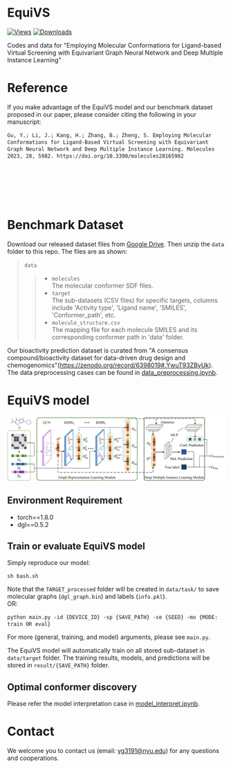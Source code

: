 # EquiVS
[![Views](https://img.shields.io/github/search/gu-yaowen/EquiVS/goto.svg)](https://github.com/gu-yaowen/EquiVS)
[![Downloads](https://img.shields.io/github/downloads/gu-yaowen/EquiVS/total.svg)](https://github.com/gu-yaowen/EquiVS/releases)

Codes and data for "Employing Molecular Conformations for Ligand-based Virtual Screening with Equivariant Graph Neural Network and Deep Multiple Instance Learning"

# Reference
If you make advantage of the EquiVS model and our benchmark dataset proposed in our paper, please consider citing the following in your manuscript:

```
Gu, Y.; Li, J.; Kang, H.; Zhang, B.; Zheng, S. Employing Molecular Conformations for Ligand-Based Virtual Screening with Equivariant Graph Neural Network and Deep Multiple Instance Learning. Molecules 2023, 28, 5982. https://doi.org/10.3390/molecules28165982
        
        
        
        
        
        
```

# Benchmark Dataset
Download our released dataset files from [Google Drive](https://drive.google.com/file/d/1mGNzxDVeczQzsxTPxIezUQWhOF5KRGE9/view?usp=sharing). Then unzip the ``data`` folder to this repo. The files are as shown:

>``data``
>> * ``molecules`` \
  The molecular conformer SDF files.
>> * ``target`` \
  The sub-datasets (CSV files) for specific targets, columns include 'Activity type', 'Ligand name', 'SMILES', 'Conformer_path', etc.
>> * ``molecule_structure.csv`` \
  The mapping file for each molecule SMILES and its corresponding conformer path in 'data' folder.

Our bioactivity prediction dataset is curated from "A consensus compound/bioactivity dataset for data-driven drug design and chemogenomics"(https://zenodo.org/record/6398019#.YwuT93ZByUk). The data preprocessing cases can be found in [data_preprocessing.ipynb](https://github.com/gu-yaowen/EquiVS/blob/main/data_preprocessing.ipynb).

# EquiVS model
![EquiVS](https://github.com/gu-yaowen/EquiVS/blob/main/model_structure.png)
## Environment Requirement
* torch==1.8.0
* dgl==0.5.2

## Train or evaluate EquiVS model
Simply reproduce our model:
```
sh bash.sh
```
Note that the ``TARGET_processed`` folder will be created in ``data/task/`` to save molecular graphs (``dgl_graph.bin``) and labels (``info.pkl``). \
OR:
```
python main.py -id {DEVICE_ID} -sp {SAVE_PATH} -se {SEED} -mo {MODE: train OR eval}
```
For more (general, training, and model) arguments, please see ``main.py``.

The EquiVS model will automatically train on all stored sub-dataset in ``data/target`` folder. The training results, models, and predictions will be stored in ``result/{SAVE_PATH}`` folder. 

## Optimal conformer discovery
Please refer the model interpretation case in [model_interpret.ipynb](https://github.com/gu-yaowen/EquiVS/blob/main/model_interpret.ipynb).

# Contact
We welcome you to contact us (email: yg3191@nyu.edu) for any questions and cooperations.

